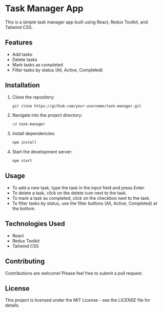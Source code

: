 # Task Manager App

This is a simple task manager app built using React, Redux Toolkit, and Tailwind CSS.

## Features
- Add tasks
- Delete tasks
- Mark tasks as completed
- Filter tasks by status (All, Active, Completed)

## Installation
1. Clone the repository:
    ```bash
    git clone https://github.com/your-username/task-manager.git
    ```
2. Navigate into the project directory:
    ```bash
    cd task-manager
    ```
3. Install dependencies:
    ```bash
    npm install
    ```
4. Start the development server:
    ```bash
    npm start
    ```

## Usage
- To add a new task, type the task in the input field and press Enter.
- To delete a task, click on the delete icon next to the task.
- To mark a task as completed, click on the checkbox next to the task.
- To filter tasks by status, use the filter buttons (All, Active, Completed) at the bottom.

## Technologies Used
- React
- Redux Toolkit
- Tailwind CSS

## Contributing
Contributions are welcome! Please feel free to submit a pull request.

## License
This project is licensed under the MIT License - see the LICENSE file for details.
